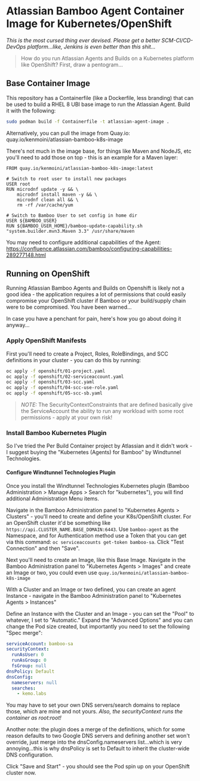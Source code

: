 # Atlassian Bamboo Agent Container Image for Kubernetes/OpenShift

_*This is the most cursed thing ever devised.  Please get a better SCM-CI/CD-DevOps platform...like, Jenkins is even better than this shit...*_

> How do you run Atlassian Agents and Builds on a Kubernetes platform like OpenShift?  First, draw a pentogram...

## Base Container Image

This repository has a Containerfile (like a Dockerfile, less branding) that can be used to build a RHEL 8 UBI base image to run the Atlassian Agent.  Build it with the following:

```bash
sudo podman build -f Containerfile -t atlassian-agent-image .
```

Alternatively, you can pull the image from Quay.io: quay.io/kenmoini/atlassian-bamboo-k8s-image

There's not much in the image base, for things like Maven and NodeJS, etc you'll need to add those on top - this is an example for a Maven layer:

```
FROM quay.io/kenmoini/atlassian-bamboo-k8s-image:latest

# Switch to root user to install new packages
USER root
RUN microdnf update -y && \
    microdnf install maven -y && \
  	microdnf clean all && \
  	rm -rf /var/cache/yum

# Switch to Bamboo User to set config in home dir
USER ${BAMBOO_USER}
RUN ${BAMBOO_USER_HOME}/bamboo-update-capability.sh "system.builder.mvn3.Maven 3.3" /usr/share/maven
```

You may need to configure additional capabilities of the Agent: https://confluence.atlassian.com/bamboo/configuring-capabilities-289277148.html

## Running on OpenShift

Running Atlassian Bamboo Agents and Builds on Openshift is likely not a good idea - the application requires a lot of permissions that could easily compromise your OpenShift cluster if Bamboo or your build/supply chain were to be compromised.  You have been warned...

In case you have a penchant for pain, here's how you go about doing it anyway...

### Apply OpenShift Manifests

First you'll need to create a Project, Roles, RoleBindings, and SCC definitions in your cluster - you can do this by running:

```bash
oc apply -f openshift/01-project.yaml
oc apply -f openshift/02-serviceaccount.yaml
oc apply -f openshift/03-scc.yaml
oc apply -f openshift/04-scc-use-role.yaml
oc apply -f openshift/05-scc-sb.yaml
```

> *_NOTE:_* The SecurityContextConstraints that are defined basically give the ServiceAccount the ability to run any workload with some root permissions - apply at your own risk!

### Install Bamboo Kubernetes Plugin

So I've tried the Per Build Container project by Atlassian and it didn't work - I suggest buying the "Kubernetes (Agents) for Bamboo" by Windtunnel Technologies.

#### Configure Windtunnel Technologies Plugin

Once you install the Windtunnel Technologies Kubernetes plugin (Bamboo Administration > Manage Apps > Search for "kubernetes"), you will find additional Administration Menu items.

Navigate in the Bamboo Administration panel to "Kubernetes Agents > Clusters" - you'll need to create and define your K8s/OpenShift cluster.  For an OpenShift cluster it'd be something like `https://api.CLUSTER_NAME.BASE_DOMAIN:6443`.  Use `bamboo-agent` as the Namespace, and for Authentication method use a Token that you can get via this command: `oc serviceaccounts get-token bamboo-sa`.  Click "Test Connection" and then "Save".

Next you'll need to create an Image, like this Base Image.  Navigate in the Bamboo Administration panel to "Kubernetes Agents > Images" and create an Image or two, you could even use `quay.io/kenmoini/atlassian-bamboo-k8s-image`

With a Cluster and an Image or two defined, you can create an agent Instance - navigate in the Bamboo Administration panel to "Kubernetes Agents > Instances"

Define an Instance with the Cluster and an Image - you can set the "Pool" to whatever, I set to "Automatic."  Expand the "Advanced Options" and you can change the Pod size created, but importantly you need to set the following "Spec merge":

```yaml
serviceAccount: bamboo-sa
securityContext:
  runAsUser: 0
  runAsGroup: 0
  fsGroup: null
dnsPolicy: Default
dnsConfig:
  nameservers: null
  searches: 
    - kemo.labs
```

You may have to set your own DNS servers/search domains to replace those, which are mine and not yours.  _*Also, the securityContext runs the container as root:root!*_

Another note: the plugin does a merge of the definitions, which for some reason defaults to two Google DNS servers and defining another set won't override, just merge into the dnsConfig.nameservers list...which is very annoying...this is why dnsPolicy is set to Default to inherit the cluster-wide DNS configuration.

Click "Save and Start" - you should see the Pod spin up on your OpenShift cluster now.